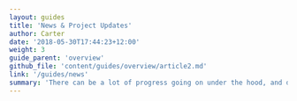 ```yaml
---
layout: guides
title: 'News & Project Updates'
author: Carter
date: '2018-05-30T17:44:23+12:00'
weight: 3
guide_parent: 'overview'
github_file: 'content/guides/overview/article2.md'
link: '/guides/news'
summary: 'There can be a lot of progress going on under the hood, and developers don’t always have the time to write about what they’re doing. A great way to add value to the community is to write about what’s going on, in way that’s easy to understand.'
---
```

